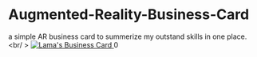 # Augmented-Reality-Business-Card
a simple AR business card to summerize my outstand skills in one place.
<br/ >
<a href="https://www.youtube.com/watch?v=dSvQX8HKGTc">
<img src="https://c.top4top.net/p_11493w8pe1.jpg" title="Lama's Business Card" />
</a>0
